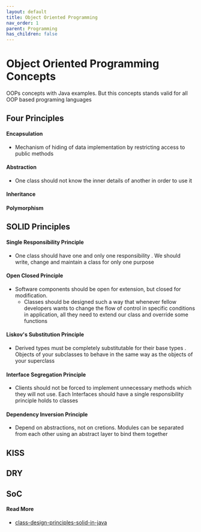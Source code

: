 ```yaml
---
layout: default
title: Object Oriented Programming
nav_order: 1
parent: Programming
has_children: false
---
```

# Object Oriented Programming Concepts 
OOPs concepts with Java examples. But this concepts stands valid for all OOP based programing languages

## Four Principles

#### Encapsulation
- Mechanism of hiding of data implementation by restricting access to public methods

#### Abstraction
- One class should not know the inner details of another in order to use it

#### Inheritance

#### Polymorphism


## SOLID Principles
#### Single Responsibility Principle
- One class should have one and only one responsibility . We should write, change and maintain a class for only one purpose
  
#### Open Closed Principle
- Software components should be open for extension, but closed for modification. 
  - Classes should be designed such a way that whenever fellow developers wants to change the flow of control in specific conditions in application, all they need to extend our class and override some functions

#### Liskov's Substitution Principle
- Derived types must be completely substitutable for their base types . Objects of your subclasses to behave in the same way as the objects of your superclass

#### Interface Segregation Principle
- Clients should not be forced to implement unnecessary methods which they will not use. Each Interfaces should have a single responsibility principle holds to classes

#### Dependency Inversion Principle
- Depend on abstractions, not on cretions. Modules can be separated from each other using an abstract layer to bind them together 

## KISS
## DRY
## SoC

#### Read More
- <a href="https://howtodoinjava.com/best-practices/5-class-design-principles-solid-in-java" target="_blank">class-design-principles-solid-in-java</a>
